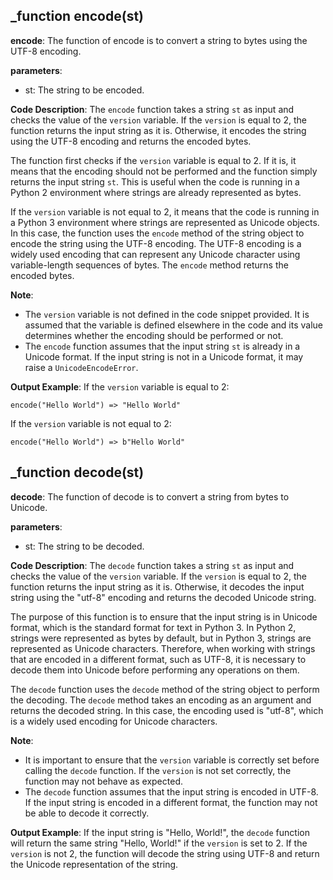 ## _function encode(st)
**encode**: The function of encode is to convert a string to bytes using the UTF-8 encoding.

**parameters**:
- st: The string to be encoded.

**Code Description**:
The `encode` function takes a string `st` as input and checks the value of the `version` variable. If the `version` is equal to 2, the function returns the input string as it is. Otherwise, it encodes the string using the UTF-8 encoding and returns the encoded bytes.

The function first checks if the `version` variable is equal to 2. If it is, it means that the encoding should not be performed and the function simply returns the input string `st`. This is useful when the code is running in a Python 2 environment where strings are already represented as bytes.

If the `version` variable is not equal to 2, it means that the code is running in a Python 3 environment where strings are represented as Unicode objects. In this case, the function uses the `encode` method of the string object to encode the string using the UTF-8 encoding. The UTF-8 encoding is a widely used encoding that can represent any Unicode character using variable-length sequences of bytes. The `encode` method returns the encoded bytes.

**Note**:
- The `version` variable is not defined in the code snippet provided. It is assumed that the variable is defined elsewhere in the code and its value determines whether the encoding should be performed or not.
- The `encode` function assumes that the input string `st` is already in a Unicode format. If the input string is not in a Unicode format, it may raise a `UnicodeEncodeError`.

**Output Example**:
If the `version` variable is equal to 2:
```
encode("Hello World") => "Hello World"
```

If the `version` variable is not equal to 2:
```
encode("Hello World") => b"Hello World"
```
## _function decode(st)
**decode**: The function of decode is to convert a string from bytes to Unicode.

**parameters**:
- st: The string to be decoded.

**Code Description**:
The `decode` function takes a string `st` as input and checks the value of the `version` variable. If the `version` is equal to 2, the function returns the input string as it is. Otherwise, it decodes the input string using the "utf-8" encoding and returns the decoded Unicode string.

The purpose of this function is to ensure that the input string is in Unicode format, which is the standard format for text in Python 3. In Python 2, strings were represented as bytes by default, but in Python 3, strings are represented as Unicode characters. Therefore, when working with strings that are encoded in a different format, such as UTF-8, it is necessary to decode them into Unicode before performing any operations on them.

The `decode` function uses the `decode` method of the string object to perform the decoding. The `decode` method takes an encoding as an argument and returns the decoded string. In this case, the encoding used is "utf-8", which is a widely used encoding for Unicode characters.

**Note**:
- It is important to ensure that the `version` variable is correctly set before calling the `decode` function. If the `version` is not set correctly, the function may not behave as expected.
- The `decode` function assumes that the input string is encoded in UTF-8. If the input string is encoded in a different format, the function may not be able to decode it correctly.

**Output Example**:
If the input string is "Hello, World!", the `decode` function will return the same string "Hello, World!" if the `version` is set to 2. If the `version` is not 2, the function will decode the string using UTF-8 and return the Unicode representation of the string.
